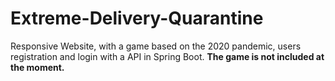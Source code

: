 # Extreme-Delivery-Quarantine
Responsive Website, with a game based on the 2020 pandemic, users registration and login with a API in Spring Boot.
**The game is not included at the moment.**
